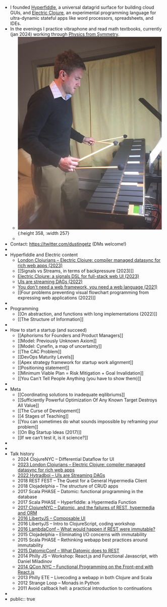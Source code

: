 - I founded [Hyperfiddle](https://www.hyperfiddle.net/), a universal datagrid surface for building cloud GUIs, and [Electric Clojure](https://github.com/hyperfiddle/electric), an experimental programming language for ultra-dynamic stateful apps like word processors, spreadsheets, and IDEs.
- In the evenings I practice vibraphone and read math textbooks, currently (jan 2024) working through [Physics from Symmetry](https://www.amazon.com/Physics-Symmetry-Undergraduate-Lecture-Notes-dp-3319666304/dp/3319666304/).
	- ![2016-vibraphone.jpg](../assets/2016-vibraphone_1677511165637_0.jpg){:height 358, :width 257}
	-
- Contact: https://twitter.com/dustingetz (DMs welcome!)
-
- Hyperfiddle and Electric content
	- [London Clojurians – Electric Clojure: compiler managed datasync for rich web apps (2023)](https://www.youtube.com/watch?v=v-GE_P1JSOQ)
	- [[Signals vs Streams, in terms of backpressure (2023)]]
	- [Electric Clojure: a signals DSL for full-stack web UI (2023)](https://news.ycombinator.com/item?id=34771771)
	- [UIs are streaming DAGs (2022)](https://hyperfiddle.notion.site/UIs-are-streaming-DAGs-e181461681a8452bb9c7a9f10f507991)
	- [You don't need a web framework, you need a web language (2021)](https://hyperfiddle.notion.site/Reactive-Clojure-You-don-t-need-a-web-framework-you-need-a-web-language-44b5bfa526be4af282863f34fa1cfffc)
	- [[Four problems preventing visual flowchart programming from expressing web applications (2022)]]
-
- Programming
	- [[On abstraction, and functions with long implementations (2022)]]
	- [[The Structure of Information]]
-
- How to start a startup (and succeed)
	- [[Aphorisms for Founders and Product Managers]]
	- [[Model: Previously Unknown Axiom]]
	- [[Model: Cynefin, a map of uncertainty]]
	- [[The CAC Problem]]
	- [[DevOps Maturity Levels]]
	- [[Apex strategy framework for startup work alignment]]
	- [[Positioning statement]]
	- [[Minimum Viable Plan = Risk Mitigation + Goal Invalidation]]
	- [[You Can't Tell People Anything (you have to show them)]]
-
- Meta
	- [[Coordinating solutions to inadequate eqilibriums]]
	- [[Sufficiently Powerful Optimization Of Any Known Target Destroys All Value]]
	- [[The Curse of Development]]
	- [[4 Stages of Teaching]]
	- [[You can sometimes do what sounds impossible by reframing your problem]]
	- [[On Big Startup Ideas (2017)]]
	- [[If we can’t test it, is it science?]]
-
-
- Talk history
	- 2024 ClojureNYC – Differential Dataflow for UI
	- [2023 London Clojurians – Electric Clojure: compiler managed datasync for rich web apps](https://www.youtube.com/watch?v=v-GE_P1JSOQ)
	- [2022 Hytradboi – UIs are Streaming DAGs](https://hyperfiddle.notion.site/UIs-are-streaming-DAGs-e181461681a8452bb9c7a9f10f507991)
	- 2018 REST FEST – The Quest for a General Hypermedia Client
	- 2018 Clojadelphia – The structure of CRUD apps
	- 2017 Scala PHASE – Datomic: functional programming in the database
	- 2017 Scala PHASE – Hyperfiddle: a Hypermedia Function
	- [2017 ClojureNYC – Datomic, and the failures of REST, hypermedia and ORM](https://s3.amazonaws.com/www.dustingetz.com/Getz+2017+Datomic%2C+ORM%2C+Hypermedia+-+ClojureNYC.pdf)
	- [2016 LibertyJS – Composable UI](https://www.youtube.com/watch?v=6888V9YsObM)
	- 2016 LibertyJS – Intro to ClojureScript, coding workshop
	- [2016 LambdaConf – What would happen if REST were immutable?](https://docs.google.com/document/d/1hb9qB_d9jlDUpgTSBcFELGhKuWVecVzgGCcOeR9UueE/edit#heading=h.up2n5n7x3shf)
	- 2015 Clojadelphia – Eliminating I/O concerns with immutability
	- 2015 Scala PHASE – Rethinking webapp best practices around immutability
	- [2015 DatomicConf – What Datomic does to REST](http://web.archive.org/web/20200810210507/http://www.dustingetz.com/:what-datomic-does-to-rest/)
	- 2014 Philly JS – Workshop: React.js and Functional Javascript, with Daniel Miladinov
	- [2014 QCon NYC – Functional Programming on the Front-end with React.js](https://www.infoq.com/presentations/fp-facebook-react)
	- 2013 Philly ETE – Livecoding a webapp in both Clojure and Scala
	- 2012 Strange Loop – Monads in Python
	- 2011 Avoid callback hell: a practical introduction to continuations
-
- public:: true